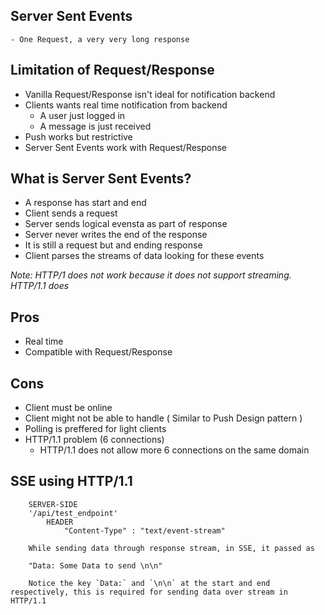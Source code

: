 ## Server Sent Events
	- One Request, a very very long response

## Limitation of Request/Response

- Vanilla Request/Response isn't ideal for notification backend
- Clients wants real time notification from backend
	- A user just logged in
	- A message is just received
- Push works but restrictive
- Server Sent Events work with Request/Response


## What is Server Sent Events?

- A response has start and end
- Client sends a request
- Server sends logical evensta as part of response
- Server never writes the end of the response
- It is still a request but and ending response
- Client parses the streams of data looking for these events


*Note: HTTP/1 does not work because it does not support streaming. HTTP/1.1 does*


## Pros
- Real time
- Compatible with Request/Response

## Cons
- Client must be online
- Client might not be able to handle ( Similar to Push Design pattern )
- Polling is preffered for light clients
- HTTP/1.1 problem (6 connections)
	- HTTP/1.1 does not allow more 6 connections on the same domain

## SSE using HTTP/1.1

```
	SERVER-SIDE
	'/api/test_endpoint'
		HEADER
			"Content-Type" : "text/event-stream"

	While sending data through response stream, in SSE, it passed as

	"Data: Some Data to send \n\n"

	Notice the key `Data:` and `\n\n` at the start and end respectively, this is required for sending data over stream in HTTP/1.1
```
